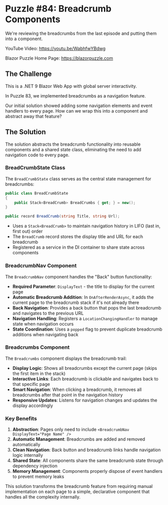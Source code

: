# Puzzle #84: Breadcrumb Components

We're reviewing the breadcrumbs from the last episode and putting them into a component.

YouTube Video: https://youtu.be/WabhfwYBdwg

Blazor Puzzle Home Page: https://blazorpuzzle.com

## The Challenge

This is a .NET 9 Blazor Web App with global server interactivity.

In Puzzle 83, we implemented breadcrumbs as a navigation feature.

Our initial solution showed adding some navigation elements and event handlers to every page.
How can we wrap this into a component and abstract away that feature?

## The Solution

The solution abstracts the breadcrumb functionality into reusable components and a shared state class, eliminating the need to add navigation code to every page.

### BreadCrumbState Class

The `BreadCrumbState` class serves as the central state management for breadcrumbs:

```csharp
public class BreadCrumbState
{
    public Stack<BreadCrumb> BreadCrumbs { get; } = new();
}

public record BreadCrumb(string Title, string Url);
```

- Uses a `Stack<BreadCrumb>` to maintain navigation history in LIFO (last in, first out) order
- The `BreadCrumb` record stores the display title and URL for each breadcrumb
- Registered as a service in the DI container to share state across components

### BreadcrumbNav Component

The `BreadcrumbNav` component handles the "Back" button functionality:

- **Required Parameter**: `DisplayText` - the title to display for the current page
- **Automatic Breadcrumb Addition**: In `OnAfterRenderAsync`, it adds the current page to the breadcrumb stack if it's not already there
- **Back Navigation**: Provides a back button that pops the last breadcrumb and navigates to the previous URL
- **Navigation Handling**: Registers a `LocationChangingHandler` to manage state when navigation occurs
- **State Coordination**: Uses a `popped` flag to prevent duplicate breadcrumb additions when navigating back

### Breadcrumbs Component

The `Breadcrumbs` component displays the breadcrumb trail:

- **Display Logic**: Shows all breadcrumbs except the current page (skips the first item in the stack)
- **Interactive Links**: Each breadcrumb is clickable and navigates back to that specific page
- **Smart Navigation**: When clicking a breadcrumb, it removes all breadcrumbs after that point in the navigation history
- **Responsive Updates**: Listens for navigation changes and updates the display accordingly

### Key Benefits

1. **Abstraction**: Pages only need to include `<BreadcrumbNav DisplayText="Page Name" />` 
2. **Automatic Management**: Breadcrumbs are added and removed automatically
3. **Clean Navigation**: Back button and breadcrumb links handle navigation logic internally
4. **Shared State**: All components share the same breadcrumb state through dependency injection
5. **Memory Management**: Components properly dispose of event handlers to prevent memory leaks

This solution transforms the breadcrumb feature from requiring manual implementation on each page to a simple, declarative component that handles all the complexity internally.


